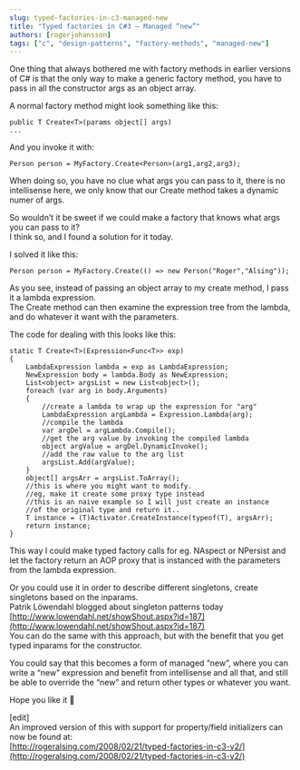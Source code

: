 ```yaml
---
slug: typed-factories-in-c3-managed-new
title: "Typed factories in C#3 – Managed “new”"
authors: [rogerjohansson]
tags: ["c", "design-patterns", "factory-methods", "managed-new"]
---
```

One thing that always bothered me with factory methods in earlier versions of C# is that the only way to make a generic factory method, you have to pass in all the constructor args as an object array.

<!-- truncate -->

A normal factory method might look something like this:

    public T Create<T>(params object[] args) 
    ...

And you invoke it with:

    Person person = MyFactory.Create<Person>(arg1,arg2,arg3);

When doing so, you have no clue what args you can pass to it, there is no intellisense here, we only know that our Create method takes a dynamic numer of args.

So wouldn’t it be sweet if we could make a factory that knows what args you can pass to it?  
I think so, and I found a solution for it today.

I solved it like this:

    Person person = MyFactory.Create(() => new Person("Roger","Alsing"));

As you see, instead of passing an object array to my create method, I pass it a lambda expression.  
The Create method can then examine the expression tree from the lambda, and do whatever it want with the parameters.

The code for dealing with this looks like this:

    static T Create<T>(Expression<Func<T>> exp) 
    {            
        LambdaExpression lambda = exp as LambdaExpression; 
        NewExpression body = lambda.Body as NewExpression;                 
        List<object> argsList = new List<object>(); 
        foreach (var arg in body.Arguments) 
        { 
            //create a lambda to wrap up the expression for "arg" 
            LambdaExpression argLambda = Expression.Lambda(arg); 
            //compile the lambda 
            var argDel = argLambda.Compile(); 
            //get the arg value by invoking the compiled lambda 
            object argValue = argDel.DynamicInvoke(); 
            //add the raw value to the arg list 
            argsList.Add(argValue); 
        }     
        object[] argsArr = argsList.ToArray();     
        //this is where you might want to modify. 
        //eg, make it create some proxy type instead 
        //this is an naive example so I will just create an instance 
        //of the original type and return it.. 
        T instance = (T)Activator.CreateInstance(typeof(T), argsArr); 
        return instance; 
    }

This way I could make typed factory calls for eg. NAspect or NPersist and let the factory return an AOP proxy that is instanced with the parameters from the lambda expression.

Or you could use it in order to describe different singletons, create singletons based on the inparams.  
Patrik Löwendahl blogged about singleton patterns today [http://www.lowendahl.net/showShout.aspx?id=187](http://www.lowendahl.net/showShout.aspx?id=187)  
You can do the same with this approach, but with the benefit that you get typed inparams for the constructor.

You could say that this becomes a form of managed “new”, where you can write a “new” expression and benefit from intellisense and all that, and still be able to override the “new” and return other types or whatever you want.

Hope you like it 🙂

\[edit\]  
An improved version of this with support for property/field initializers can now be found at:  
[http://rogeralsing.com/2008/02/21/typed-factories-in-c3-v2/](http://rogeralsing.com/2008/02/21/typed-factories-in-c3-v2/)

